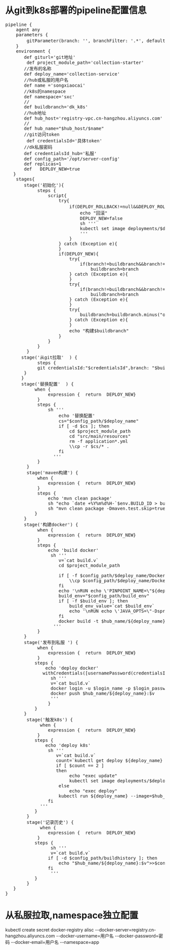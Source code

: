 # 从git到k8s部署的pipeline配置信息
<pre>
pipeline {
    agent any
    parameters {
        gitParameter(branch: '', branchFilter: '.*', defaultValue: 'origin/master', description: '选择分支构建', name: 'branch', quickFilterEnabled: true, selectedValue: 'NONE', sortMode: 'NONE', tagFilter: '*', type: 'PT_BRANCH')
    }
    environment {
       def giturl='git地址'
        def project_module_path='collection-starter'
       //发布的名称 
       def deploy_name='collection-service'
       //hub或私服的用户名 
       def name ='songxiaocai'
       //k8s的namespace
       def namespace='sxc'
       //
       def buildbranch='dk_k8s'
       //hub地址
       def hub_host='registry-vpc.cn-hangzhou.aliyuncs.com'
       //
       def hub_name="$hub_host/$name"
       //git访问token
        def credentialsId='具体token'
       //dk私服密码 
       def credentialsId_hub='私服'
       def config_path='/opt/server-config'
       def replicas=1
       def   DEPLOY_NEW=true
   }
    stages{
       stage('初始化'){
            steps {
                script{
                    try{
                        if(DEPLOY_ROLLBACK!=null&&DEPLOY_ROLLBACK!="全新发布"){
                            echo "回滚"
                            DEPLOY_NEW=false
                            sh '''
                            kubectl set image deployments/$deploy_name $deploy_name=$DEPLOY_ROLLBACK --namespace=$namespace
                            '''
                        }
                    } catch (Exception e){
                    }
                    if(DEPLOY_NEW){
                        try{
                            if(branch!=buildbranch&&branch!="")
                                buildbranch=branch
                        } catch (Exception e){
                        } 
                        try{
                            if(branch!=buildbranch&&branch!="")
                                buildbranch=branch
                        } catch (Exception e){
                        } 
                        try{
                            buildbranch=buildbranch.minus("origin/")
                        } catch (Exception e){
                        }
                        echo "构建$buildbranch"
                    }
                }
            }
        }
      stage('从git拉取'  ) {
            steps {
            git credentialsId:"$credentialsId",branch: "$buildbranch", url: "$giturl"
       }
      }
      stage('替换配置'  ) {
           when {
                expression {  return  DEPLOY_NEW}
            }
            steps {
                sh '''
                    echo '替换配置'
                    cs="$config_path/$deploy_name"
                    if [ -d $cs ]; then
                        cd $project_module_path
                        cd "src/main/resources"
                        rm -f application*.yml
                        \\cp -r $cs/* .
                    fi
                  '''
            }
        }
        stage('maven构建') { 
            when {
                expression {  return  DEPLOY_NEW}
            }
            steps {
                echo 'mvn clean package'
                sh "echo `date +%Y%m%d%H-`$env.BUILD_ID > build.v"
                sh "mvn clean package -Dmaven.test.skip=true"
           }
       }
       stage('构建docker') {  
            when {
                expression {  return  DEPLOY_NEW}
            }
            steps {
                echo 'build docker'
                 sh '''
                    v=`cat build.v`
                    cd $project_module_path
                    
                    if [ -f $config_path/$deploy_name/Dockerfile ]; then
                        \\cp $config_path/$deploy_name/Dockerfile .
                    fi
                    echo '\nRUN echo \'PINPOINT_NAME=\"${deploy_name}\"\' >> /opt/pinpoint-env.sh' >> Dockerfile
                    build_env="$config_path/build_env"
                    if [ -f $build_env ]; then
                        build_env_value=`cat $build_env`
                        echo '\nRUN echo \'JAVA_OPTS=\"-Dspring.profiles.active=${build_env_value}\"\' >> /opt/JAVA_OPTS.sh' >> Dockerfile
                    fi
                    docker build -t $hub_name/${deploy_name}:$v .
                  '''
            }
       }
       stage('发布到私服 ') {
            when {
                expression {  return  DEPLOY_NEW}
            }
           steps { 
               echo 'deploy docker'
              withCredentials([usernamePassword(credentialsId:"$credentialsId_hub", passwordVariable: 'login_password', usernameVariable: 'login_name')]) {
                 sh '''
                 v=`cat build.v`
                 docker login -u $login_name -p $login_password $hub_host
                 docker push $hub_name/${deploy_name}:$v
                 '''
                }
           }
       }
        stage('触发k8s') {
             when {
                expression {  return  DEPLOY_NEW}
            }
           steps { 
               echo 'deploy k8s'
                sh '''
                   v=`cat build.v`
                   count=`kubectl get deploy ${deploy_name} --namespace=$namespace|wc -l`
                   if [ $count == 2 ]
                   then
                        echo "exec update"
                        kubectl set image deployments/$deploy_name $deploy_name=$hub_name/${deploy_name}:$v --namespace=$namespace
                    else
                        echo "exec deploy"
                    kubectl run ${deploy_name} --image=$hub_name/${deploy_name}:$v --replicas=$replicas --namespace=$namespace
                fi
             '''
           }
        }
        stage('记录历史') {
             when {
                expression {  return  DEPLOY_NEW}
            }
           steps { 
                 sh '''
                 v=`cat build.v`
                if [ -d $config_path/buildhistory ]; then
                    echo "$hub_name/${deploy_name}:$v">>$config_path/buildhistory/${deploy_name}
                fi
                 '''
           }
        }
   }
}
</pre>
# 从私服拉取,namespace独立配置
kubectl create secret docker-registry alisc --docker-server=registry.cn-hangzhou.aliyuncs.com --docker-username=用户名 --docker-password=密码 --docker-email=用户名 --namespace=app
